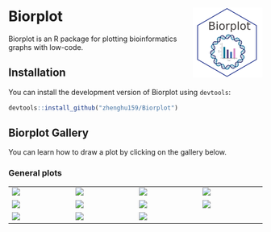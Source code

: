 
<!-- README.md is generated from README.Rmd. Please edit that file -->

# Biorplot <a href="https://zhenghu159.github.io/Biorplot"><img src="man/figures/logo.png" align="right" height="138" /></a>

Biorplot is an R package for plotting bioinformatics graphs with
low-code.

## Installation

You can install the development version of Biorplot using `devtools`:

``` r
devtools::install_github("zhenghu159/Biorplot")
```

## Biorplot Gallery

You can learn how to draw a plot by clicking on the gallery below.

### General plots

<table width="1500">
<tr>
<td width="300">
<justify>
<a href=https://zhenghu159.github.io/Biorplot/articles/General_Plots.html#base-lineplot target="-blank" title="Bior_LinePlot()">
<img src="https://raw.githubusercontent.com/zhenghu159/Biorplot/main/vignettes/images/Bior_LinePlot1.png" >
</a> </justify>
</td>
<td width="300">
<justify>
<a href=https://zhenghu159.github.io/Biorplot/articles/General_Plots.html#correlation-lineplot target="-blank" title="Bior_LinePlot()">
<img src="https://raw.githubusercontent.com/zhenghu159/Biorplot/main/vignettes/images/Bior_LinePlot2.png" >
</a> </justify>
</td>
<td width="300">
<justify>
<a href=https://zhenghu159.github.io/Biorplot/articles/General_Plots.html#base-pieplot target="-blank" title="Bior_PiePlot()">
<img src="https://raw.githubusercontent.com/zhenghu159/Biorplot/main/vignettes/images/Bior_PiePlot1.png" >
</a> </justify>
</td>
<td width="300">
<justify>
<a href=https://zhenghu159.github.io/Biorplot/articles/General_Plots.html#pieplot-with-label target="-blank" title="Bior_PiePlot()">
<img src="https://raw.githubusercontent.com/zhenghu159/Biorplot/main/vignettes/images/Bior_PiePlot2.png" >
</a> </justify>
</td>
</tr>
<tr>
<td width="300">
<justify>
<a href=https://zhenghu159.github.io/Biorplot/articles/General_Plots.html#base-barplot target="-blank" title="Bior_BarPlot()">
<img src="https://raw.githubusercontent.com/zhenghu159/Biorplot/main/vignettes/images/Bior_BarPlot1.png" >
</a> <justify>
</td>
<td width="300">
<justify>
<a href=https://zhenghu159.github.io/Biorplot/articles/General_Plots.html#stack-barplot target="-blank" title="Bior_BarPlot()">
<img src="https://raw.githubusercontent.com/zhenghu159/Biorplot/main/vignettes/images/Bior_BarPlot2.png" >
</a> <justify>
</td>
<td width="300">
<justify>
<a href=https://zhenghu159.github.io/Biorplot/articles/General_Plots.html#dodged-barplot target="-blank" title="Bior_BarPlot()">
<img src="https://raw.githubusercontent.com/zhenghu159/Biorplot/main/vignettes/images/Bior_BarPlot3.png" >
</a> <justify>
</td>
<td width="300">
<justify>
<a href=https://zhenghu159.github.io/Biorplot/articles/General_Plots.html#basic-dotplot target="-blank"  title="Bior_DotPlot()">
<img src="https://raw.githubusercontent.com/zhenghu159/Biorplot/main/vignettes/images/Bior_DotPlot1.png" >
</a> <justify>
</td>
</tr>
<tr>
<td width="300">
<justify>
<a href=https://zhenghu159.github.io/Biorplot/articles/General_Plots.html#expression-dotplot target="-blank"  title="Bior_DotPlot()">
<img src="https://raw.githubusercontent.com/zhenghu159/Biorplot/main/vignettes/images/Bior_DotPlot2.png" >
</a> <justify>
</td>
<td width="300">
<justify>
<a href=https://zhenghu159.github.io/Biorplot/articles/General_Plots.html#basic-sankeyplot target="-blank" title="Bior_SankeyPlot()">
<img src="https://raw.githubusercontent.com/zhenghu159/Biorplot/main/vignettes/images/Bior_SankeyPlot1.png" >
</a> </justify>
</td>
<td width="300">
<justify>
<a href=https://zhenghu159.github.io/Biorplot/articles/General_Plots.html#multi-layer-sankeyplot target="-blank" title="Bior_SankeyPlot()">
<img src="https://raw.githubusercontent.com/zhenghu159/Biorplot/main/vignettes/images/Bior_SankeyPlot2.png" >
</a> </justify>
</td>
<td width="300">
<justify> </justify>
</td>
</tr>
</table>
